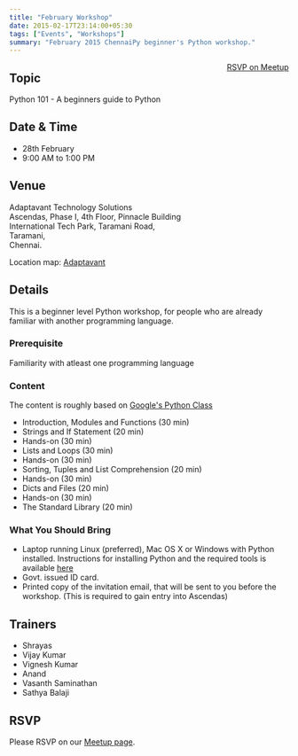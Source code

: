 ```yaml
---
title: "February Workshop"
date: 2015-02-17T23:14:00+05:30
tags: ["Events", "Workshops"]
summary: "February 2015 ChennaiPy beginner's Python workshop."
---
```


<a style="float:right;" class="pure-button"
href="http://www.meetup.com/Chennaipy/events/220501575/"><i class="fa
fa-check-square-o"></i> RSVP on Meetup</a>

## Topic 

Python 101 - A beginners guide to Python

## Date & Time

  * 28th February
  * 9:00 AM to 1:00 PM

## Venue

Adaptavant Technology Solutions  
Ascendas, Phase I, 4th Floor, Pinnacle Building  
International Tech Park, Taramani Road,   
Taramani,  
Chennai.

Location map:
[Adaptavant](http://maps.google.com/maps?f=q&hl=en&q=Ascendas%2C+Phase+I%2C+4th+Floor%2C+Pinnacle+Building%2C+Chennai%2C+in)

## Details

This is a beginner level Python workshop, for people who are already familiar
with another programming language.

### Prerequisite 

Familiarity with atleast one programming language

### Content

The content is roughly based on [Google's Python
Class](https://developers.google.com/edu/python/)

- Introduction, Modules and Functions (30 min) 
- Strings and If Statement (20 min) 
- Hands-on (30 min) 
- Lists and Loops (30 min) 
- Hands-on (30 min) 
- Sorting, Tuples and List Comprehension (20 min)
- Hands-on (30 min) 
- Dicts and Files (20 min)
- Hands-on (30 min) 
- The Standard Library (20 min) 

### What You Should Bring

- Laptop running Linux (preferred), Mac OS X or Windows with Python installed.
  Instructions for installing Python and the required tools is available
  [here](https://developers.google.com/edu/python/set-up)
- Govt. issued ID card.
- Printed copy of the invitation email, that will be sent to you before the
  workshop. (This is required to gain entry into Ascendas)

## Trainers

- Shrayas
- Vijay Kumar
- Vignesh Kumar
- Anand 
- Vasanth Saminathan 
- Sathya Balaji 

## RSVP

Please RSVP on our [Meetup
page](http://www.meetup.com/Chennaipy/events/220501575/).
